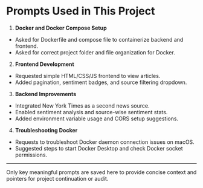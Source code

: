 # Prompts Used in This Project

1. **Docker and Docker Compose Setup**

- Asked for Dockerfile and compose file to containerize backend and frontend.
- Asked for correct project folder and file organization for Docker.

2. **Frontend Development**

- Requested simple HTML/CSS/JS frontend to view articles.
- Added pagination, sentiment badges, and source filtering dropdown.

3. **Backend Improvements**

- Integrated New York Times as a second news source.
- Enabled sentiment analysis and source-wise sentiment stats.
- Added environment variable usage and CORS setup suggestions.

4. **Troubleshooting Docker**

- Requests to troubleshoot Docker daemon connection issues on macOS.
- Suggested steps to start Docker Desktop and check Docker socket permissions.

---

Only key meaningful prompts are saved here to provide concise context and pointers for project continuation or audit.
